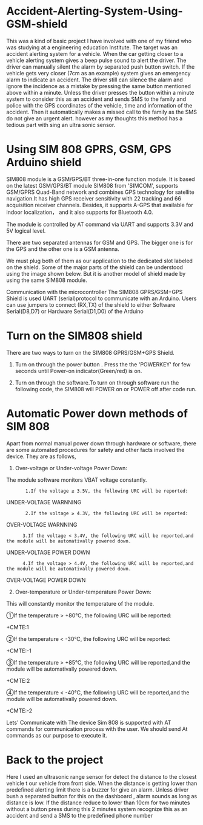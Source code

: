 # Accident-Alerting-System-Using-GSM-shield
This was a kind of basic project I have involved with one of my friend who was studying at a engineering education Institute. The target was an accident alerting system for a vehicle.    When the car getting closer to a vehicle alerting system gives a beep pulse sound to alert the driver. The driver can manually silent the alarm by separated push button switch. If the vehicle gets very closer (7cm as an example) system gives an emergency alarm to indicate an accident. The driver still can silence the alarm and ignore the incidence as a mistake by pressing the same button mentioned above within a minute.    Unless the driver presses the button within a minute system to consider this as an accident and sends SMS to the family and police with the GPS coordinates of the vehicle, time and information of the accident. Then it automatically makes a missed call to the family as the SMS do not give an urgent alert. however as my thoughts this method has a tedious part with sing an ultra sonic sensor. 

# Using SIM 808 GPRS, GSM, GPS  Arduino shield


SIM808 module is a GSM/GPS/BT three-in-one function module. It is based on the latest GSM/GPS/BT module SIM808 from 'SIMCOM', supports GSM/GPRS Quad-Band network and combines GPS technology for satellite navigation.It has high GPS receiver sensitivity with 22 tracking and 66 acquisition receiver channels. Besides, it supports A-GPS that available for indoor localization， and it also supports for Bluetooth 4.0.

The module is controlled by AT command via UART and supports 3.3V and 5V logical level.





There are two separated antennas for GSM and GPS. The bigger one is for the GPS and the other one is a GSM antenna. 

We must plug both of them as our application to the dedicated slot labeled on the shield. Some of the major parts of the shield can be understood using the image shown below. But it is another model of shield made by using the same SIM808 module.

Communication with the microcontroller
The SIM808 GPRS/GSM+GPS Shield is used UART (serial)protocol to communicate with an Arduino. Users can use jumpers to connect (RX,TX) of the shield to either Software Serial(D8,D7) or Hardware Serial(D1,D0) of the Arduino


# Turn on the SIM808  shield
There are two ways to turn on the SIM808 GPRS/GSM+GPS Shield.


1. Turn on through the power button . Press the the 'POWERKEY' for few seconds until Power-on indicator(Green/red) is on.

2. Turn on through the software.To turn on through software run the following code, the SIM808 will POWER on or POWER off after code run.

# Automatic Power down methods of SIM 808


Apart from normal manual power down through hardware or software, there are some automated procedures for safety and other facts involved the device. They are as follows,



1.  Over-voltage or Under-voltage Power Down: 


The module software monitors VBAT voltage constantly.

           1.If the voltage ≤ 3.5V, the following URC will be reported:

UNDER-VOLTAGE WARNNING

           2.If the voltage ≥ 4.3V, the following URC will be reported:

OVER-VOLTAGE WARNNING

          3.If the voltage < 3.4V, the following URC will be reported,and the module will be automativally powered down.

UNDER-VOLTAGE POWER DOWN

          4.If the voltage > 4.4V, the following URC will be reported,and the module will be automativally powered down.

OVER-VOLTAGE POWER DOWN



2. Over-temperature or Under-temperature Power Down: 

This will constantly monitor the temperature of the module.

①If the temperature > +80℃, the following URC will be reported:

+CMTE:1

②If the temperature < -30℃, the following URC will be reported:

+CMTE:-1

③If the temperature > +85℃, the following URC will be reported,and the module will be automativally powered down.

+CMTE:2

④If the temperature < -40℃, the following URC will be reported,and the module will be automativally powered down.

+CMTE:-2

Lets' Communicate with The device
Sim 808 is supported with AT commands for communication process with the user. We should send At commands as our purpose to execute it.

# Back to the project
Here I used an ultrasonic range sensor for detect the distance to the closest vehicle t our vehicle from front side. When the distance is getting lower than predefined alerting limit there is a buzzer for give an alarm. Unless driver bush a separated button for this on the dashboard , alarm sounds as long as distance is low. If the distance reduce to lower than 10cm for two minutes without a button press during this 2 minutes system recognize this as an accident and send a SMS to the predefined phone number 


